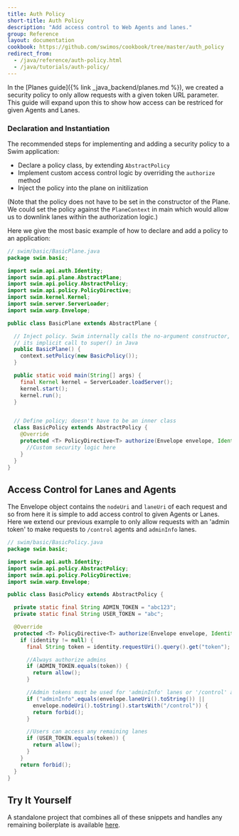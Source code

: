 ```yaml
---
title: Auth Policy
short-title: Auth Policy
description: "Add access control to Web Agents and lanes."
group: Reference
layout: documentation
cookbook: https://github.com/swimos/cookbook/tree/master/auth_policy
redirect_from:
  - /java/reference/auth-policy.html
  - /java/tutorials/auth-policy/
---
```


In the [Planes guide]({% link _java_backend/planes.md %}), we created a security policy to only allow requests with a given token URL parameter. This guide will expand upon this to show how access can be restriced for given Agents and Lanes.

### Declaration and Instantiation

The recommended steps for implementing and adding a security policy to a Swim application:

- Declare a policy class, by extending `AbstractPolicy`
- Implement custom access control logic by overriding the `authorize` method
- Inject the policy into the plane on initilization

(Note that the policy does not have to be set in the constructor of the Plane. We could set the policy against the `PlaneContext` in main which would allow us to downlink lanes within the authorization logic.)

Here we give the most basic example of how to declare and add a policy to an application:

```java
// swim/basic/BasicPlane.java
package swim.basic;

import swim.api.auth.Identity;
import swim.api.plane.AbstractPlane;
import swim.api.policy.AbstractPolicy;
import swim.api.policy.PolicyDirective;
import swim.kernel.Kernel;
import swim.server.ServerLoader;
import swim.warp.Envelope;

public class BasicPlane extends AbstractPlane {

  // Inject policy. Swim internally calls the no-argument constructor, which retains
  // its implicit call to super() in Java
  public BasicPlane() {
    context.setPolicy(new BasicPolicy());
  }

  public static void main(String[] args) {
    final Kernel kernel = ServerLoader.loadServer();
    kernel.start();
    kernel.run();
  }


  // Define policy; doesn't have to be an inner class
  class BasicPolicy extends AbstractPolicy {
    @Override
    protected <T> PolicyDirective<T> authorize(Envelope envelope, Identity identity) {
      //Custom security logic here
    }
  }
}
```

## Access Control for Lanes and Agents

The Envelope object contains the `nodeUri` and `laneUri` of each request and so from here it is simple to add access control to given Agents or Lanes. Here we extend our previous example to only allow requests with an 'admin token' to make requests to `/control` agents and `adminInfo` lanes.

```java
// swim/basic/BasicPolicy.java
package swim.basic;

import swim.api.auth.Identity;
import swim.api.policy.AbstractPolicy;
import swim.api.policy.PolicyDirective;
import swim.warp.Envelope;

public class BasicPolicy extends AbstractPolicy {

  private static final String ADMIN_TOKEN = "abc123";
  private static final String USER_TOKEN = "abc";

  @Override
  protected <T> PolicyDirective<T> authorize(Envelope envelope, Identity identity) {
    if (identity != null) {
      final String token = identity.requestUri().query().get("token");

      //Always authorize admins
      if (ADMIN_TOKEN.equals(token)) {
        return allow();
      }

      //Admin tokens must be used for 'adminInfo' lanes or '/control' agents
      if ("adminInfo".equals(envelope.laneUri().toString()) ||
        envelope.nodeUri().toString().startsWith("/control")) {
        return forbid();
      }

      //Users can access any remaining lanes
      if (USER_TOKEN.equals(token)) {
        return allow();
      }
    }
    return forbid();
  }
}
```

## Try It Yourself

A standalone project that combines all of these snippets and handles any remaining boilerplate is available [here](https://github.com/swimos/cookbook/tree/master/auth_policy).

